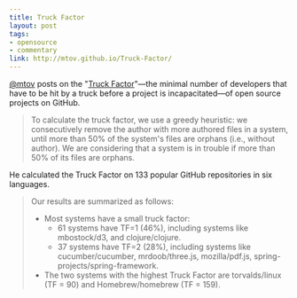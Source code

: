 ```yaml
---
title: Truck Factor
layout: post
tags:
- opensource
- commentary
link: http://mtov.github.io/Truck-Factor/
---
```


[@mtov](https://github.com/mtov) posts on the "[Truck Factor](http://mtov.github.io/Truck-Factor/)"—the minimal number of developers that have to be hit by a truck before a project is incapacitated—of open source projects on GitHub.

> To calculate the truck factor, we use a greedy heuristic: we consecutively remove the author with more authored files in a system, until more than 50% of the system's files are orphans (i.e., without author). We are considering that a system is in trouble if more than 50% of its files are orphans.

He calculated the Truck Factor on 133 popular GitHub repositories in six languages.

> Our results are summarized as follows:
>
> - Most systems have a small truck factor:
>   - 61 systems have TF=1 (46%), including systems like mbostock/d3, and clojure/clojure.
>   - 37 systems have TF=2 (28%), including systems like cucumber/cucumber, mrdoob/three.js, mozilla/pdf.js, spring-projects/spring-framework.
> - The two systems with the highest Truck Factor are torvalds/linux (TF = 90) and Homebrew/homebrew (TF = 159).
